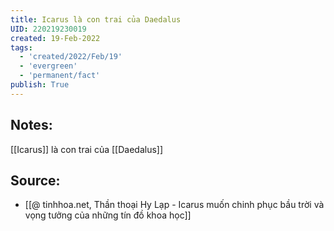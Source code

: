 ```yaml
---
title: Icarus là con trai của Daedalus
UID: 220219230019
created: 19-Feb-2022
tags:
  - 'created/2022/Feb/19'
  - 'evergreen'
  - 'permanent/fact'
publish: True
---
```

## Notes:
[[Icarus]] là con trai của [[Daedalus]]

## Source:
- [[@ tinhhoa.net, Thần thoại Hy Lạp - Icarus muốn chinh phục bầu trời và vọng tưởng của những tín đồ khoa học]]


